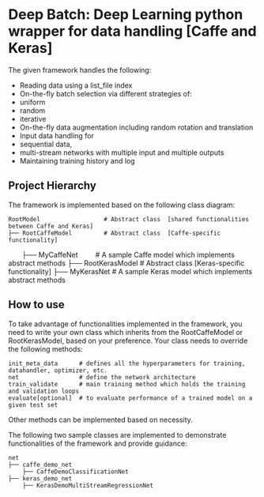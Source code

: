 # Deep Batch: Deep Learning python wrapper for data handling [Caffe and Keras]

The given framework handles the following:
- Reading data using a list_file index
- On-the-fly batch selection via different strategies of:
 - uniform
 - random
 - iterative
- On-the-fly data augmentation including random rotation and translation
- Input data handling for
 - sequential data,
 - multi-stream networks with multiple input and multiple outputs
- Maintaining training history and log

## Project Hierarchy
The framework is implemented based on the following class diagram:

    RootModel                  # Abstract class  [shared functionalities between Caffe and Keras]
    ├── RootCaffeModel         # Abstract class  [Caffe-specific functionality]
        ├── MyCaffeNet         # A sample Caffe model which implements abstract methods
    ├── RootKerasModel         # Abstract class  [Keras-specific functionality]
        ├── MyKerasNet         # A sample Keras model which implements abstract methods

## How to use
To take advantage of functionalities implemented in the framework, you need to write your own class which inherits from the RootCaffeModel or RootKerasModel, based on your preference. Your class needs to override the following methods:
    
    init_meta_data      # defines all the hyperparameters for training, datahandler, optimizer, etc.
    net                 # define the network architecture
    train_validate      # main training method which holds the training and validation loops
    evaluate[optional]  # to evaluate performance of a trained model on a given test set 
Other methods can be implemented based on necessity.

The following two sample classes are implemented to demonstrate functionalities of the framework and provide guidance:
    
    net
    ├── caffe_demo_net
        ├── CaffeDemoClassificationNet
    ├── keras_demo_net
        ├── KerasDemoMultiStreamRegressionNet
        
